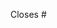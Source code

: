 <!--
Please give an overview of your solution. This may become part of the commit message.
Here are some tips:

1. Speak about WHAT changed and WHY, not HOW. For example:
  - you can mention changes made to function signatures and public types, along with
    the reasoning behind them (if that's not the issue's main objective)
  - you should not explain the logic implemented in function bodies or in unit tests,
    unless they are important or are the only changes; otherwise prefer code comments
2. Be CONCISE, but not PRESUMED or INCOMPLETE. For example:
  - you can summarize changes made to documentation and auxiliary files
  - you should not refrain from mentioning changes to configuration files, if and how
    they may affect the work of other developers
  - do not abbreviate words, expressions, class names and alike, that might not be so
    obvious to newcomers
-->

Closes #
